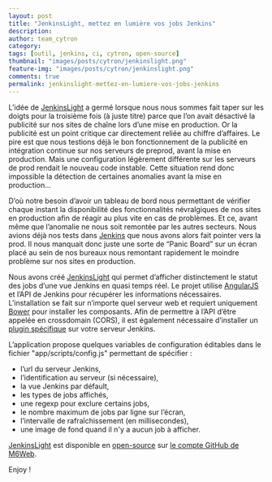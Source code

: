```yaml
---
layout: post
title: "JenkinsLight, mettez en lumière vos jobs Jenkins"
description:
author: team_cytron
category:
tags: [outil, jenkins, ci, cytron, open-source]
thumbnail: "images/posts/cytron/jenkinslight.png"
feature-img: "images/posts/cytron/jenkinslight.png"
comments: true
permalink: jenkinslight-mettez-en-lumiere-vos-jobs-jenkins
---
```


L’idée de [JenkinsLight](https://github.com/BedrockStreaming/JenkinsLight) a germé lorsque nous nous sommes fait taper sur les doigts pour la troisième fois (à juste titre) parce que l’on avait désactivé la publicité sur nos sites de chaîne lors d’une mise en production. Or la publicité est un point critique car directement reliée au chiffre d’affaires. Le pire est que nous testions déjà le bon fonctionnement de la publicité en intégration continue sur nos serveurs de preprod, avant la mise en production. Mais une configuration légèrement différente sur les serveurs de prod rendait le nouveau code instable. Cette situation rend donc impossible la détection de certaines anomalies avant la mise en production…

D’où notre besoin d’avoir un tableau de bord nous permettant de vérifier chaque instant la disponibilité des fonctionnalités névralgiques de nos sites en production afin de réagir au plus vite en cas de problèmes. Et ce, avant même que l’anomalie ne nous soit remontée par les autres secteurs. Nous avions déjà nos tests dans [Jenkins](https://jenkins-ci.org/) que nous avons alors fait pointer vers la prod. Il nous manquait donc juste une sorte de “Panic Board” sur un écran placé au sein de nos bureaux nous remontant rapidement le moindre problème sur nos sites en production.

Nous avons créé [JenkinsLight](https://github.com/BedrockStreaming/JenkinsLight) qui permet d’afficher distinctement le statut des jobs d’une vue Jenkins en quasi temps réel. Le projet utilise [AngularJS](https://angularjs.org/) et l’API de Jenkins pour récupérer les informations nécessaires. L’installation se fait sur n’importe quel serveur web et requiert uniquement [Bower](https://bower.io/) pour installer les composants. Afin de permettre à l’API d’être appelée en crossdomain (CORS), il est également nécessaire d’installer un [plugin spécifique](https://github.com/jhinrichsen/cors-plugin) sur votre serveur Jenkins.

L’application propose quelques variables de configuration éditables dans le fichier "app/scripts/config.js" permettant de spécifier :

- l’url du serveur Jenkins,
- l’identification au serveur (si nécessaire),
- la vue Jenkins par défault,
- les types de jobs affichés,
- une regexp pour exclure certains jobs,
- le nombre maximum de jobs par ligne sur l’écran,
- l’intervalle de rafraîchissement (en millisecondes),
- une image de fond quand il n'y a aucun job à afficher.

[JenkinsLight](https://github.com/BedrockStreaming/JenkinsLight) est disponible en [open-source](https://tom.preston-werner.com/2011/11/22/open-source-everything.html) sur [le compte GitHub de M6Web](https://github.com/BedrockStreaming).

Enjoy !
